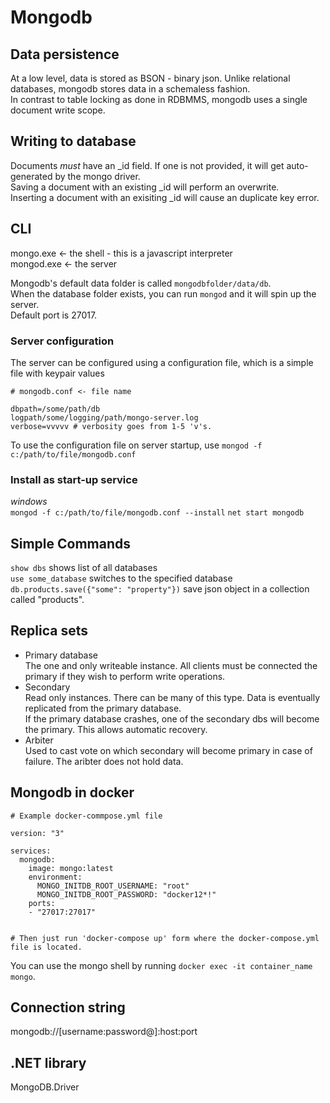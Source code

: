 # Mongodb

## Data persistence
At a low level, data is stored as BSON - binary json. Unlike relational databases, mongodb stores data in a schemaless fashion.  
In contrast to table locking as done in RDBMMS, mongodb uses a single document write scope.  

## Writing to database
Documents _must_ have an _id field. If one is not provided, it will get auto-generated by the mongo driver.  
Saving a document with an existing _id will perform an overwrite.  
Inserting a document with an exisiting _id will cause an duplicate key error.  


## CLI
mongo.exe <- the shell - this is a javascript interpreter  
mongod.exe <- the server  

Mongodb's default data folder is called `mongodbfolder/data/db`.  
When the database folder exists, you can run `mongod` and it will spin up the server.   
Default port is 27017.  

### Server configuration
The server can be configured using a configuration file, which is a simple file with keypair values   
```
# mongodb.conf <- file name

dbpath=/some/path/db
logpath/some/logging/path/mongo-server.log
verbose=vvvvv # verbosity goes from 1-5 'v's.
```  

To use the configuration file on server startup, use `mongod -f c:/path/to/file/mongodb.conf`

### Install as start-up service
_windows_   
`mongod -f c:/path/to/file/mongodb.conf --install`
`net start mongodb`  


## Simple Commands
`show dbs` shows list of all databases  
`use some_database` switches to the specified database  
`db.products.save({"some": "property"})` save json object in a collection called "products".  

## Replica sets
- Primary database  
    The one and only writeable instance. All clients must be connected the primary if they wish to perform write operations.  
- Secondary  
    Read only instances. There can be many of this type. Data is eventually replicated from the primary database.  
    If the primary database crashes, one of the secondary dbs will become the primary. This allows automatic recovery. 
- Arbiter  
    Used to cast vote on which secondary will become primary in case of failure. The aribter does not hold data.  


## Mongodb in docker

```
# Example docker-commpose.yml file

version: "3"

services:
  mongodb:
    image: mongo:latest
    environment:
      MONGO_INITDB_ROOT_USERNAME: "root"
      MONGO_INITDB_ROOT_PASSWORD: "docker12*!"
    ports:
    - "27017:27017"


# Then just run 'docker-compose up' form where the docker-compose.yml file is located.
```  

You can use the mongo shell by running `docker exec -it container_name mongo`.  

## Connection string
mongodb://[username:password@]:host:port

## .NET library
MongoDB.Driver